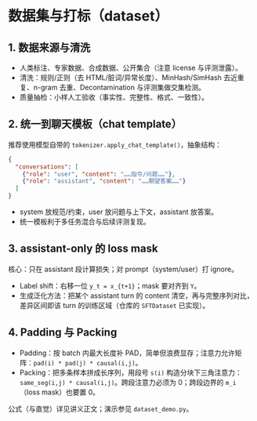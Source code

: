 # 数据集与打标（dataset）

## 1. 数据来源与清洗
- 人类标注、专家数据、合成数据、公开集合（注意 license 与评测泄露）。
- 清洗：规则/正则（去 HTML/脏词/异常长度）、MinHash/SimHash 去近重复、n-gram 去重、Decontamination 与评测集做交集检测。
- 质量抽检：小样人工验收（事实性、完整性、格式、一致性）。

## 2. 统一到聊天模板（chat template）
推荐使用模型自带的 `tokenizer.apply_chat_template()`，抽象结构：

```json
{
  "conversations": [
    {"role": "user", "content": "……指令/问题……"},
    {"role": "assistant", "content": "……期望答案……"}
  ]
}
```

- system 放规范/约束，user 放问题与上下文，assistant 放答案。
- 统一模板利于多任务混合与后续评测复现。

## 3. assistant-only 的 loss mask
核心：只在 assistant 段计算损失；对 prompt（system/user）打 ignore。
- Label shift：右移一位 `y_t = x_{t+1}`；mask 要对齐到 `Y`。
- 生成泛化方法：把某个 assistant turn 的 content 清空，再与完整序列对比，差异区间即该 turn 的训练区域（仓库的 `SFTDataset` 已实现）。

## 4. Padding 与 Packing
- Padding：按 batch 内最大长度补 PAD，简单但浪费显存；注意力允许矩阵：`pad(i) * pad(j) * causal(i,j)`。
- Packing：把多条样本拼成长序列，用段号 `s(i)` 构造分块下三角注意力：`same_seg(i,j) * causal(i,j)`。跨段注意力必须为 0；跨段边界的 `m_i`（loss mask）也要置 0。

公式（与直觉）详见讲义正文；演示参见 `dataset_demo.py`。
